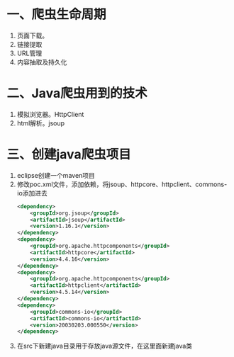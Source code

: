 # 一、爬虫生命周期
1. 页面下载。
2. 链接提取
3. URL管理
4. 内容抽取及持久化
# 二、Java爬虫用到的技术
1. 模拟浏览器。HttpClient
2. html解析。jsoup
# 三、创建java爬虫项目
1. eclipse创建一个maven项目
2. 修改poc.xml文件，添加依赖，将jsoup、httpcore、httpclient、commons-io添加进去
	``` xml
	<dependency>
		<groupId>org.jsoup</groupId>
		<artifactId>jsoup</artifactId>
		<version>1.16.1</version>
	</dependency>
	<dependency>
		<groupId>org.apache.httpcomponents</groupId>
		<artifactId>httpcore</artifactId>
		<version>4.4.16</version>
	</dependency>
	<dependency>
		<groupId>org.apache.httpcomponents</groupId>
		<artifactId>httpclient</artifactId>
		<version>4.5.14</version>
	</dependency>
	<dependency>
		<groupId>commons-io</groupId>
		<artifactId>commons-io</artifactId>
		<version>20030203.000550</version>
	</dependency>
	```
3. 在src下新建java目录用于存放java源文件，在这里面新建java类